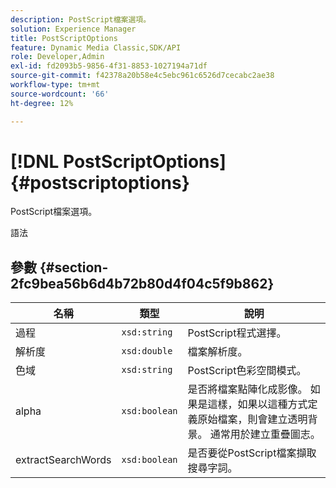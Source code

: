 ```yaml
---
description: PostScript檔案選項。
solution: Experience Manager
title: PostScriptOptions
feature: Dynamic Media Classic,SDK/API
role: Developer,Admin
exl-id: fd2093b5-9856-4f31-8853-1027194a71df
source-git-commit: f42378a20b58e4c5ebc961c6526d7cecabc2ae38
workflow-type: tm+mt
source-wordcount: '66'
ht-degree: 12%

---
```


# [!DNL PostScriptOptions]{#postscriptoptions}

PostScript檔案選項。

語法

## 參數 {#section-2fc9bea56b6d4b72b80d4f04c5f9b862}

| 名稱 | 類型 | 說明 |
|---|---|---|
| 過程 | `xsd:string` | PostScript程式選擇。 |
| 解析度 | `xsd:double` | 檔案解析度。 |
| 色域 | `xsd:string` | PostScript色彩空間模式。 |
| alpha | `xsd:boolean` | 是否將檔案點陣化成影像。 如果是這樣，如果以這種方式定義原始檔案，則會建立透明背景。 通常用於建立重疊圖志。 |
| extractSearchWords | `xsd:boolean` | 是否要從PostScript檔案擷取搜尋字詞。 |
